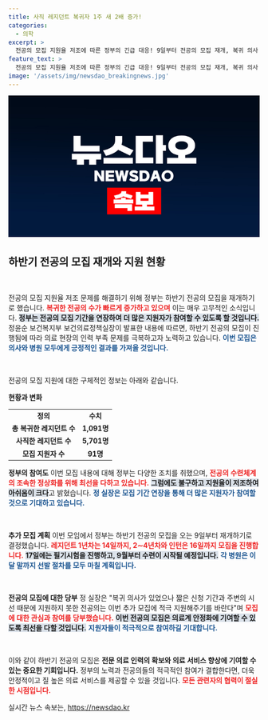 ```yaml
---
title: 사직 레지던트 복귀자 1주 새 2배 증가!
categories:
  - 의학
excerpt: >
  전공의 모집 지원율 저조에 따른 정부의 긴급 대응! 9일부터 전공의 모집 재개, 복귀 의사 대폭 증가. 하반기 수련 시작을 앞둔 긴급한 소식, 놓치지 마세요!
feature_text: >
  전공의 모집 지원율 저조에 따른 정부의 긴급 대응! 9일부터 전공의 모집 재개, 복귀 의사 대폭 증가. 하반기 수련 시작을 앞둔 긴급한 소식, 놓치지 마세요!
image: '/assets/img/newsdao_breakingnews.jpg'
---
```


<p><img src="/assets/img/newsdao_breakingnews.jpg" alt="ontimetimes 속보" /></p>

<h2 data-ke-size="size26">하반기 전공의 모집 재개와 지원 현황</h2>

<p data-ke-size="size16">&nbsp;</p>

<p>전공의 모집 지원율 저조 문제를 해결하기 위해 정부는 하반기 전공의 모집을 재개하기로 했습니다. <b><span style="color: #ee2323;">복귀한 전공의 수가 빠르게 증가하고 있으며</span></b> 이는 매우 고무적인 소식입니다. <b><span style="background-color: #21538527;">정부는 전공의 모집 기간을 연장하여 더 많은 지원자가 참여할 수 있도록 할 것입니다.</span></b> 정윤순 보건복지부 보건의료정책실장이 발표한 내용에 따르면, 하반기 전공의 모집이 진행됨에 따라 의료 현장의 인력 부족 문제를 극복하고자 노력하고 있습니다. <b><span style="color: #1a5490;">이번 모집은 의사와 병원 모두에게 긍정적인 결과를 가져올 것입니다.</span></b></p>

<p data-ke-size="size16">&nbsp;</p>

<p>전공의 모집 지원에 대한 구체적인 정보는 아래와 같습니다. </p>

<p><b>현황과 변화</b></p>

<table>
<tr>
<td style="text-align: center; height: 17px;"><b>정의</b></td>
<td style="text-align: center; height: 17px;"><b>수치</b></td>
</tr>
<tr>
<td style="text-align: center; height: 17px;"><b>총 복귀한 레지던트 수</b></td>
<td style="text-align: center; height: 17px;"><b>1,091명</b></td>
</tr>
<tr>
<td style="text-align: center; height: 17px;"><b>사직한 레지던트 수</b></td>
<td style="text-align: center; height: 17px;"><b>5,701명</b></td>
</tr>
<tr>
<td style="text-align: center; height: 17px;"><b>모집 지원자 수</b></td>
<td style="text-align: center; height: 17px;"><b>91명</b></td>
</tr>
</table>

<p><b>정부의 참여도</b>
이번 모집 내용에 대해 정부는 다양한 조치를 취했으며, <b><span style="color: #ee2323;">전공의 수련체계의 조속한 정상화를 위해 최선을 다하고 있습니다.</span></b> <b><span style="background-color: #21538527;">그럼에도 불구하고 지원율이 저조하여 아쉬움이 크다</span></b>고 밝혔습니다. <b><span style="color: #1a5490;">정 실장은 모집 기간 연장을 통해 더 많은 지원자가 참여할 것으로 기대하고 있습니다.</span></b></p>

<p data-ke-size="size16">&nbsp;</p>

<p><b>추가 모집 계획</b>
이번 모임에서 정부는 하반기 전공의 모집을 오는 9일부터 재개하기로 결정했습니다. <b><span style="color: #ee2323;">레지던트 1년차는 14일까지, 2∼4년차와 인턴은 16일까지 모집을 진행합니다.</span></b> <b><span style="background-color: #21538527;">17일에는 필기시험을 진행하고, 9월부터 수련이 시작될 예정입니다.</span></b> <b><span style="color: #1a5490;">각 병원은 이달 말까지 선발 절차를 모두 마칠 계획입니다.</span></b></p>

<p data-ke-size="size16">&nbsp;</p>

<p><b>전공의 모집에 대한 당부</b>
정 실장은 "복귀 의사가 있었으나 짧은 신청 기간과 주변의 시선 때문에 지원하지 못한 전공의는 이번 추가 모집에 적극 지원해주기를 바란다"며 <b><span style="color: #ee2323;">모집에 대한 관심과 참여를 당부했습니다.</span></b> <b><span style="background-color: #21538527;">이번 전공의 모집은 의료계 안정화에 기여할 수 있도록 최선을 다할 것입니다.</span></b> <b><span style="color: #1a5490;">지원자들이 적극적으로 참여하길 기대합니다.</span></b></p>

<p data-ke-size="size16">&nbsp;</p>

<p>이와 같이 하반기 전공의 모집은 <b>전문 의료 인력의 확보와 의료 서비스 향상에 기여할 수 있는 중요한 기회입니다.</b> 정부의 노력과 전공의들의 적극적인 참여가 결합한다면, 더욱 안정적이고 질 높은 의료 서비스를 제공할 수 있을 것입니다. <b><span style="color: #ee2323;">모든 관련자의 협력이 절실한 시점입니다.</span></b></p>
실시간 뉴스 속보는, <a href="https://newsdao.kr" rel="dofollow">https://newsdao.kr</a>


